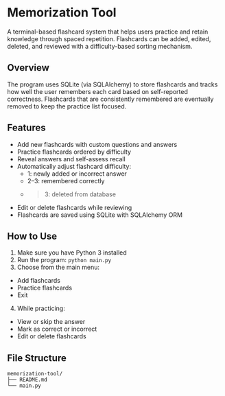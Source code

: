 # Memorization Tool

A terminal-based flashcard system that helps users practice and retain knowledge through spaced repetition. Flashcards can be added, edited, deleted, and reviewed with a difficulty-based sorting mechanism.

## Overview

The program uses SQLite (via SQLAlchemy) to store flashcards and tracks how well the user remembers each card based on self-reported correctness. Flashcards that are consistently remembered are eventually removed to keep the practice list focused.

## Features

- Add new flashcards with custom questions and answers
- Practice flashcards ordered by difficulty
- Reveal answers and self-assess recall
- Automatically adjust flashcard difficulty:
  - 1: newly added or incorrect answer
  - 2–3: remembered correctly
  - >3: deleted from database
- Edit or delete flashcards while reviewing
- Flashcards are saved using SQLite with SQLAlchemy ORM

## How to Use

1. Make sure you have Python 3 installed
2. Run the program: `python main.py`
3. Choose from the main menu:
- Add flashcards
- Practice flashcards
- Exit
4. While practicing:
- View or skip the answer
- Mark as correct or incorrect
- Edit or delete flashcards

## File Structure

```plaintext
memorization-tool/
├── README.md
└── main.py
```